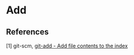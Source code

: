 # Add

## References

[1] git-scm, [git-add - Add file contents to the index](https://git-scm.com/docs/git-add)

